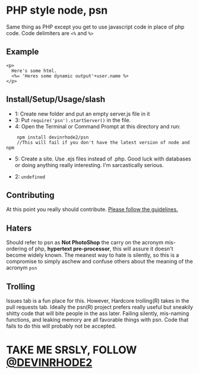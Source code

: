 # PHP style node, psn

Same thing as PHP except you get to use javascript code in place of php code. Code delimiters are `<%` and `%>`

## Example

    <p>
      Here's some html.
      <%= 'Heres some dynamic output'+user.name %>
    </p>

## Install/Setup/Usage/slash

* 1: Create new folder and put an empty server.js file in it
* 3: Put `require('psn').startServer()` in the file.
* 4: Open the Terminal or Command Prompt at this directory and run:
```
    npm install devinrhode2/psn
    //This will fail if you don't have the latest version of node and npm
```

* 5: Create a site. Use .ejs files instead of .php. Good luck with databases or doing anything really interesting. I'm sarcastically serious.

* 2: `undefined`

## Contributing

At this point you really should contribute. [Please follow the guidelines.](/devinrhode/psn/blob/master/CONTRIBUTING.md)

## Haters

Should refer to psn as __Not PhotoShop__ the carry on the acronym mis-ordering of php, __hypertext pre-processor__, this will assure it doesn't become widely known. The meanest way to hate is silently, so this is a compromise to simply aschew and confuse others about the meaning of the acronym `psn`

## Trolling

Issues tab is a fun place for this. However, Hardcore trolling(R) takes in the pull requests tab. Ideally the psn(R) project prefers really useful but sneakily shitty code that will bite people in the ass later. Failing silently, mis-naming functions, and leaking memory are all favorable things with psn. Code that fails to do this will probably not be accepted.

# TAKE ME SRSLY, FOLLOW <a href="https://twitter.com/devinrhode2">@DEVINRHODE2</a>